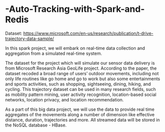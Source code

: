 # -Auto-Tracking-with-Spark-and-Redis

Dataset: https://www.microsoft.com/en-us/research/publication/t-drive-trajectory-data-sample/


In this spark project, we will embark on real-time data collection and aggregation from a simulated real-time system.

The dataset for the project which will simulate our sensor data delivery is from Microsoft Research Asia GeoLife project. According to the paper, the dataset recoded a broad range of users’ outdoor movements, including not only life routines like go home and go to work but also some entertainments and sports activities, such as shopping, sightseeing, dining, hiking, and cycling. This trajectory dataset can be used in many research fields, such as mobility pattern mining, user activity recognition, location-based social networks, location privacy, and location recommendation.

As a part of this big data project, we will use the data to provide real time aggregates of the movements along a number of dimension like effective distance, duration, trajectories and more. All streamed data will be stored in the NoSQL database - HBase.
